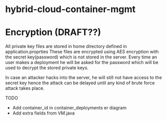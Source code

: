 hybrid-cloud-container-mgmt
==

# Encryption (DRAFT??)

All private key files are stored in home directory defined in application.proprties
These files are encrypted using AES encryption with the secret key(password) which is not
stored in the server. Every time an user makes a deployment he will be asked for the password
which will be used to decrypt the stored private keys.

In case an attacker hacks into the server, he will still not have access to the secret key hence
the attack can be delayed until any kind of brute force attack takes place.



TODO

 - Add container_id in container_deployments er diagram
 - Add extra fields from VM.java
